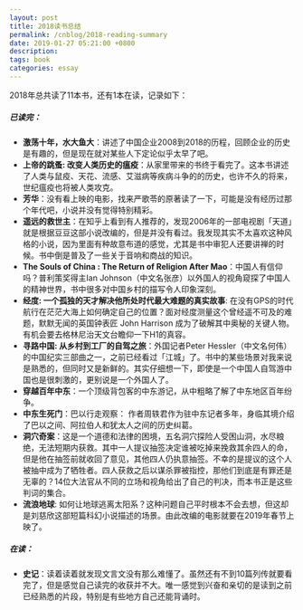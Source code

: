 ```yaml
---
layout: post
title: 2018读书总结
permalink: /cnblog/2018-reading-summary
date: 2019-01-27 05:21:00 +0800
description: 
tags: book
categories: essay 
---
```


2018年总共读了11本书，还有1本在读，记录如下：

##### 已读完：
- **激荡十年，水大鱼大**：讲述了中国企业2008到2018的历程，回顾企业的历史是有趣的，但是现在就对某些人下定论似乎太早了吧。
- **上帝的跳蚤: 改变人类历史的瘟疫**：从家里带来的书终于看完了。这本书讲述了人类与鼠疫、天花、流感、艾滋病等疾病斗争的的历史，也许不久的将来，世纪瘟疫也将被人类攻克。
- **芳华**：没有看上映的电影，找来严歌苓的原著读了一下，可能是没有经历过那个年代吧，小说并没有觉得特别精彩。
- **遥远的救世主**：在知乎上看到有人推荐的，发现2006年的一部电视剧「天道」就是根据豆豆这部小说改编的，但是并没有看过。我发现其实不太喜欢这种风格的小说，因为里面有种故意布道的感觉，尤其是书中审犯人还要讲禅的时候。书中倒是普及了一些关于音响和商战的知识。
- **The Souls of China : The Return of Religion After Mao**：中国人有信仰吗？普利策奖得主Ian Johnson（中文名张彦）以外国人的视角窥探了中国人的精神世界，书中很多对中国乡村的描写令人印象深刻。
- **经度: 一个孤独的天才解决他所处时代最大难题的真实故事**: 在没有GPS的时代航行在茫茫大海上如何确定自己的位置？面对经度测量这个曾经遥不可及的难题，默默无闻的英国钟表匠 John Harrison 成为了破解其中奥秘的关键人物。有机会要去格林尼治天文台瞻仰一下H1的真容。
- **寻路中国: 从乡村到工厂的自驾之旅**：外国记者Peter Hessler（中文名何伟）的中国纪实三部曲之一，之前已经看过「江城」了。书中的某些场景对我来说是熟悉的，但同时又是新鲜的。其实仔细想一下，即使是一个中国人自驾游中国也是很刺激的，更别说是一个外国人了。
- **穿越百年中东**：一个顶级背包客的中东游记，从中粗略了解了中东地区百年纷争。
- **中东生死门**：巴以行走观察： 作者周轶君作为驻中东记者多年，身临其境介绍了巴以之间、阿拉伯人和犹太人之间的历史纠葛。
- **洞穴奇案**：这是一个道德和法律的困境，五名洞穴探险人受困山洞，水尽粮绝，无法短期内获救。其中一人提议抽签决定谁被吃掉来挽救其余四人的命，但是他在抽签前就收回了意见，其他四人仍执意抽签。不幸的是提议的这个人被抽中成为了牺牲者。四人获救之后以谋杀罪被指控，那他们到底是有罪还是无辜的？14位大法官从不同的立场和视角给出了自己的判决，而本书正是这些判词的集合。
- **流浪地球**: 如何让地球逃离太阳系？这种问题自己平时根本不会去想，但这却是刘慈欣这部短篇科幻小说描述的场景。由此改编的电影就要在2019年春节上映了。

##### 在读：
- **史记**：读着读着就发现文言文没有那么难懂了。虽然还有不到10篇列传就要看完了，但是感觉自己读完的收获并不大。唯一感觉到兴奋和亲切的是读到之前已经熟悉的片段，特别是有些地方自己还能背诵时。
